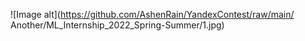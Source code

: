 ![Image alt](https://github.com/AshenRain/YandexContest/raw/main/
Another/ML_Internship_2022_Spring-Summer/1.jpg)
